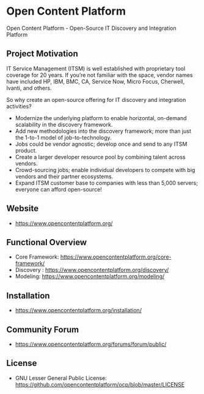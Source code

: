 Open Content Platform
=====================
Open Content Platform - Open-Source IT Discovery and Integration Platform

Project Motivation
------------------
IT Service Management (ITSM) is well established with proprietary tool coverage for 20 years.  If you’re not familiar with the space, vendor names have included HP, IBM, BMC, CA, Service Now, Micro Focus, Cherwell, Ivanti, and others.

So why create an open-source offering for IT discovery and integration activities?

  * Modernize the underlying platform to enable horizontal, on-demand scalability in the discovery framework.
  * Add new methodologies into the discovery framework; more than just the 1-to-1 model of job-to-technology.
  * Jobs could be vendor agnostic; develop once and send to any ITSM product.
  * Create a larger developer resource pool by combining talent across vendors.
  * Crowd-sourcing jobs; enable individual developers to compete with big vendors and their partner ecosystems.
  * Expand ITSM customer base to companies with less than 5,000 servers; everyone can afford open-source!

Website
-------
  * https://www.opencontentplatform.org/

Functional Overview
-------------------
  * Core Framework: https://www.opencontentplatform.org/core-framework/
  * Discovery : https://www.opencontentplatform.org/discovery/
  * Modeling: https://www.opencontentplatform.org/modeling/
  
Installation
------------
  * https://www.opencontentplatform.org/installation/

Community Forum
---------------
  * https://www.opencontentplatform.org/forums/forum/public/

License
-------
  * GNU Lesser General Public License: https://github.com/opencontentplatform/ocp/blob/master/LICENSE

